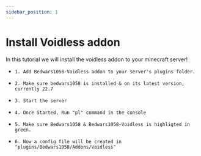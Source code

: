 ```yaml
---
sidebar_position: 1
---
```


# Install Voidless addon

In this tutorial we will install the voidless addon to your minecraft server!

- `1. Add Bedwars1058-Voidless addon to your server's plugins folder.`

- `2. Make sure bedwars1058 is installed & on its latest version, currently 22.7`

- `3. Start the server`

- `4. Once Started, Run "pl" command in the console`

- `5. Make sure Bedwars1058 & Bedwars1058-Voidless is highligted in green.`

- `6. Now a config file will be created in "plugins/Bedwars1058/Addons/Voidless"`
